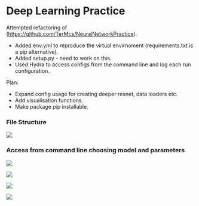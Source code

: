 # Deep Learning Practice

Attempted refactoring of (https://github.com/TerMcs/NeuralNetworkPractice).

- Added env.yml to reproduce the virtual envirnoment (requirements.txt is a pip alternative).
- Added setup.py - need to work on this.
- Used Hydra to access configs from the command line and log each run configuration.

Plan: 

- Expand config usage for creating deeper resnet, data loaders etc.
- Add visualisation functions.
- Make package pip installable.

### File Structure

![](https://github.com/TerMcs/dl_practice/blob/02dde1c5f2ccfbdfff2978c28dd120b754efcf38/assets/directory.png)


### Access from command line choosing model and parameters

![](https://github.com/TerMcs/dl_practice/blob/02dde1c5f2ccfbdfff2978c28dd120b754efcf38/assets/hydra.png)

![](https://github.com/TerMcs/dl_practice/blob/02dde1c5f2ccfbdfff2978c28dd120b754efcf38/assets/hydra3.png)

![](https://github.com/TerMcs/dl_practice/blob/02dde1c5f2ccfbdfff2978c28dd120b754efcf38/assets/hydra4.png)

![](https://github.com/TerMcs/dl_practice/blob/02dde1c5f2ccfbdfff2978c28dd120b754efcf38/assets/hydra5.png)
